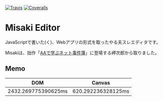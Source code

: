 [![Travis](https://img.shields.io/travis/Duct-and-rice/misaki-editor.svg)](https://travis-ci.org/Duct-and-rice/misaki-editor)
[![Coveralls](https://img.shields.io/coveralls/Duct-and-rice/misaki-editor.svg)](https://coveralls.io/github/Duct-and-rice/misaki-editor)
# Misaki Editor
JavaScriptで書いた(く)、Webアプリの形式を取ったやる夫スレエディタです。

Misakiは、拙作「[AAで学ぶネット事件簿](https://duct-and-rice.github.io/yaruo-blog/2017/09/02/internet-casefile-2/)」に登場する岬次郎から取りました。

## Memo
| DOM                 | Canvas             |
|---------------------|--------------------|
| 2432.269775390625ms | 620.292236328125ms |

